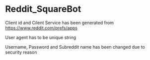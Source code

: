 # Reddit_SquareBot

Client id and Cilent Service has been generated from https://www.reddit.com/prefs/apps

User agent has to be unique string

Username, Password and Subreddit name has been changed due to security reason
